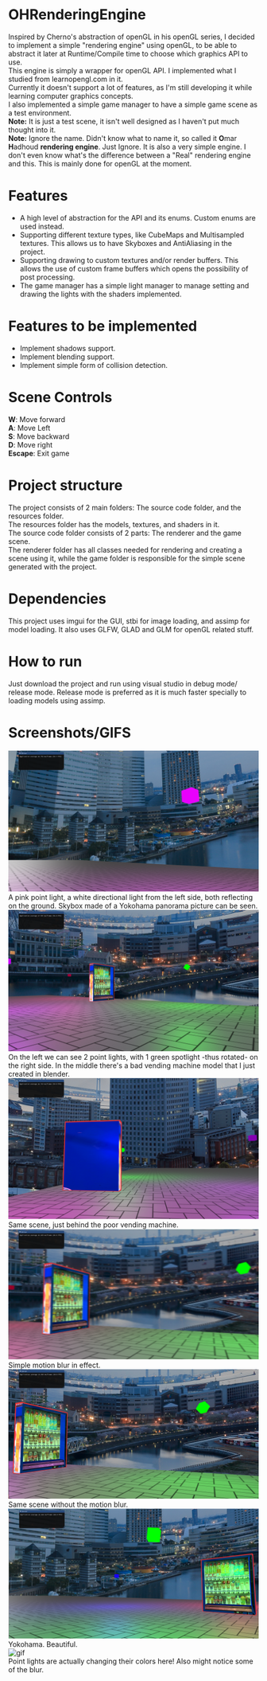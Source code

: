 
# OHRenderingEngine
Inspired by Cherno's abstraction of openGL in his openGL series, I decided to implement a simple "rendering engine" using openGL, to be able to abstract it later at Runtime/Compile time to choose which graphics API to use.  
This engine is simply a wrapper for openGL API. I implemented what I studied from learnopengl.com in it.  
Currently it doesn't support a lot of features, as I'm still developing it while learning computer graphics concepts.  
I also implemented a simple game manager to have a simple game scene as a test environment.  
**Note:** It is just a test scene, it isn't well designed as I haven't put much thought into it.  
**Note:** Ignore the name. Didn't know what to name it, so called it **O**mar **H**adhoud **rendering engine**. Just Ignore. It is also a very simple engine. I don't even know what's the difference between a "Real" rendering engine and this. This is mainly done for openGL at the moment.
# Features
- A high level of abstraction for the API and its enums. Custom enums are used instead.
- Supporting different texture types, like CubeMaps and Multisampled textures. This allows us to have Skyboxes and AntiAliasing in the project.
- Supporting drawing to custom textures and/or render buffers. This allows the use of custom frame buffers which opens the possibility of post processing.
- The game manager has a simple light manager to manage setting and drawing the lights with the shaders implemented.
# Features to be implemented
- Implement shadows support.
- Implement blending support.
- Implement simple form of collision detection.
# Scene Controls
**W**: Move forward  
**A**: Move Left  
**S**: Move backward  
**D**: Move right  
**Escape**: Exit game  
# Project structure
The project consists of 2 main folders: The source code folder, and the resources folder.  
The resources folder has the models, textures, and shaders in it.  
The source code folder consists of 2 parts: The renderer and the game scene.  
The renderer folder has all classes needed for rendering and creating a scene using it, while the game folder is responsible for the simple scene generated with the project.
# Dependencies
This project uses imgui for the GUI, stbi for image loading, and assimp for model loading. It also uses GLFW, GLAD and GLM for openGL related stuff.
# How to run
Just download the project and run using visual studio in debug mode/ release mode. Release mode is preferred as it is much faster specially to loading models using assimp.
# Screenshots/GIFS
![image](/Screenshots/1.png?raw=true)
A pink point light, a white directional light from the left side, both reflecting on the ground. Skybox made of a Yokohama panorama picture can be seen.    
![image](/Screenshots/2.png?raw=true)
On the left we can see 2 point lights, with 1 green spotlight -thus rotated- on the right side. In the middle there's a bad vending machine model that I just created in blender.    
![image](/Screenshots/3.png?raw=true)
Same scene, just behind the poor vending machine.    
![image](/Screenshots/4.png?raw=true)
Simple motion blur in effect.    
![image](/Screenshots/5.png?raw=true)
Same scene without the motion blur.    
![image](/Screenshots/6.png?raw=true)
Yokohama. Beautiful.    
![gif](/Screenshots/gif.gif)  
Point lights are actually changing their colors here! Also might notice some of the blur.

